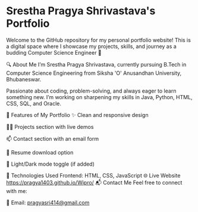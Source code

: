 # Srestha Pragya Shrivastava's Portfolio
Welcome to the GitHub repository for my personal portfolio website!
This is a digital space where I showcase my projects, skills, and journey as a budding Computer Science Engineer 🚀

🔍 About Me
I’m Srestha Pragya Shrivastava, currently pursuing B.Tech in Computer Science Engineering from Siksha 'O' Anusandhan University, Bhubaneswar.

Passionate about coding, problem-solving, and always eager to learn something new. I’m working on sharpening my skills in Java, Python, HTML, CSS, SQL, and Oracle.

📌 Features of My Portfolio
✨ Clean and responsive design

🧑‍💻 Projects section with live demos

📫 Contact section with an email form

📁 Resume download option

🌙 Light/Dark mode toggle (if added)

🚀 Technologies Used
Frontend: HTML, CSS, JavaScript
🌐 Live Website
https://pragya1403.github.io/Wipro/
📬 Contact Me
Feel free to connect with me:

📧 Email: pragyasri414@gmail.com

